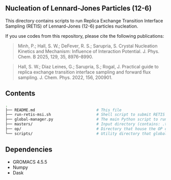 ## Nucleation of Lennard-Jones Particles (12-6) 

This directory contains scripts to run Replica Exchange Transition Interface Sampling (RETIS) of Lennard-Jones (12-6) particles nucleation. 

If you use codes from this repository, please cite the following publications:
> Minh, P.; Hall, S. W.; DeFever, R. S.; Sarupria, S. Crystal Nucleation Kinetics and Mechanism: Influence of Interaction Potential. J. Phys. Chem. B 2025, 129, 35, 8976–8990.

> Hall, S. W.; Díaz Leines, G.; Sarupria, S.; Rogal, J. Practical guide to replica exchange transition interface sampling and forward flux sampling. J. Chem. Phys. 2022, 156, 200901. 


## Contents
```bash
.
├── README.md                           # This file
├── run-retis-msi.sh                    # Shell script to submit RETIS to the computing cluster (SLURM)
├── global-manager.py                   # The main Python script to run RETIS
├── masters/                            # Input directory (contains: .top, .mdp, initial path files for jump start RETIS)
├── op/                                 # Directory that house the OP code for RETIS. The OP calculates the largest nucleus size using protocols from ten Wolde et al. J. Chem. Phys. 1996, 104, 9932-9947 
└── scripts/                            # Utility directory that global-manager.py calls to run GROMACS and perform OP calculation

```

## Dependencies 
- GROMACS 4.5.5
- Numpy
- Dask

